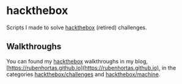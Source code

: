 # hackthebox

Scripts I made to solve [hackthebox](https://www.hackthebox.com) (retired) challenges.

## Walkthroughs

You can found my [hackthebox](https://www.hackthebox.com) walkthroughs in my blog, [https://rubenhortas.github.io](https://rubenhortas.github.io), in the categories [hackthebox/challenges](https://rubenhortas.github.io/categories/challenge) and [hackthebox/machine](https://rubenhortas.github.io/categories/machine).
